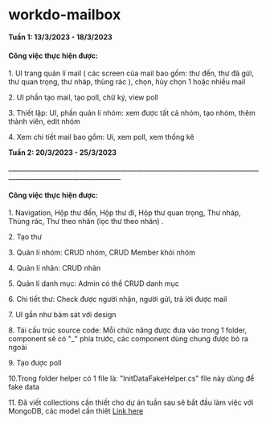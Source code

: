 # workdo-mailbox
<strong>Tuần 1: 13/3/2023 - 18/3/2023</strong>
  <h4>Công việc thực hiện được: </h4>
    <p> 1. UI trang quản lí mail ( các screen của mail bao gồm: thư đến, thư đã gửi, thư quan trọng, thư nháp, thùng rác ), chọn, hủy chọn 1 hoặc nhiều mail </p>
    <p> 2. UI phần tạo mail, tạo poll, chữ ký, view poll </p>
    <p> 3. Thiết lập:  UI, phần quản lí nhóm: xem được tất cả nhóm, tạo nhóm, thêm thành viên, edit nhóm </p>
    <p> 4. Xem chi tiết mail bao gồm: Ui, xem poll, xem thống kê </p>
<strong>Tuần 2: 20/3/2023 - 25/3/2023</strong>
  <p>_________________________________________________________________________________________________________________</p>
  <h4>Công việc thực hiện được: </h4>
    <p> 1. Navigation, Hộp thư đến, Hộp thư đi, Hộp thư quan trọng, Thư nháp, Thùng rác, Thư theo nhãn (lọc thư theo nhãn) . </p>
    <p> 2. Tạo thư</p>
    <p> 3. Quản lí nhóm: CRUD nhóm, CRUD Member khỏi nhóm</p>
    <p> 4. Quản lí nhãn: CRUD nhãn</p>
    <p> 5. Quản lí danh mục: Admin có thể CRUD danh mục</p>
    <p> 6. Chi tiết thư: Check được người nhận, người gửi, trả lời được mail</p>
    <p> 7. UI gần như bám sát với design</p>
    <p> 8. Tái cấu trúc source code: Mỗi chức năng được đưa vào trong 1 folder, component sẽ có "_" phía trước, các component dùng chung được bỏ ra ngoài</p>
    <p> 9. Tạo được poll</p>
    <p> 10.Trong folder helper có 1 file là: "InitDataFakeHelper.cs" file này dùng để fake data</p>
    <p> 11. Đã viết collections cần thiết cho dự án tuần sau sẽ bắt đầu làm việc với MongoDB, các model cần thiêt 
        <a href="https://drive.google.com/file/d/1UD7hLkSYp1aRRiXFhbsQA_8uThPgP94K/view?usp=sharing">Link here</a>
    </p>